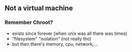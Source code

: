 ## Not a virtual machine

### Remember Chroot?

- exists since forever (when unix was all there was times)
- "filesystem" "isolation" (not really tho)
- but then there's memory, cpu, network,...
